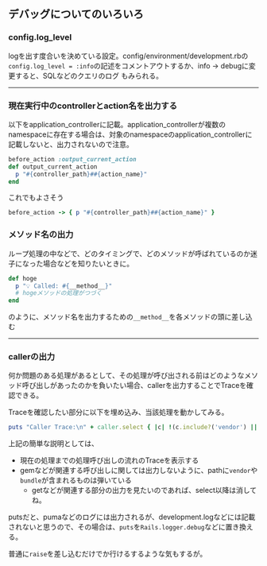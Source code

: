 ## デバッグについてのいろいろ

###  config.log_level

logを出す度合いを決めている設定。config/environment/development.rbの`config.log_level = :info`の記述をコメントアウトするか、info -> debugに変更すると、SQLなどのクエリのログ
もみられる。

---

### 現在実行中のcontrollerとaction名を出力する
以下をapplication_controllerに記載。application_controllerが複数のnamespaceに存在する場合は、対象のnamespaceのapplication_controllerに記載しないと、出力されないので注意。

``` ruby
before_action :output_current_action
def output_current_action
  p "#{controller_path}##{action_name}"
end
```

これでもよさそう

```ruby
before_action -> { p "#{controller_path}##{action_name}" }
```

### メソッド名の出力
ループ処理の中などで、どのタイミングで、どのメソッドが呼ばれているのか迷子になった場合などを知りたいときに。

```ruby
def hoge
  p "💡 Called: #{__method__}"
  # hogeメソッドの処理がつづく
end
```

のように、メソッド名を出力するための`__method__`を各メソッドの頭に差し込む

---

### callerの出力
何か問題のある処理があるとして、その処理が呼び出される前はどのようなメソッド呼び出しがあったのかを負いたい場合、callerを出力することでTraceを確認できる。

Traceを確認したい部分に以下を埋め込み、当該処理を動かしてみる。

```ruby
puts "Caller Trace:\n" + caller.select { |c| !(c.include?('vendor') || c.include?('bundle')) }.join("\n")
```

上記の簡単な説明としては、

- 現在の処理までの処理呼び出しの流れのTraceを表示する
- gemなどが関連する呼び出しに関しては出力しないように、pathに`vendor`や`bundle`が含まれるものは弾いている
  - getなどが関連する部分の出力を見たいのであれば、select以降は消してね。

putsだと、pumaなどのログには出力されるが、development.logなどには記載されないと思うので、その場合は、`puts`を`Rails.logger.debug`などに置き換える。

普通に`raise`を差し込むだけでか行けるするような気もするが。
